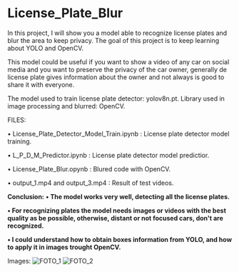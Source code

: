 # License_Plate_Blur

In this project, I will show you a model able to recognize license plates and blur the area to keep privacy. The goal of this project is to keep learning about YOLO and OpenCV. 

This model could be useful if you want to show a video of any car on social media and you want to preserve the privacy of the car owner, generally de license plate gives information about the owner and not always is good to share it with everyone. 

The model used to train license plate detector: yolov8n.pt.
Library used in image processing and blurred: OpenCV.

FILES:

•  License_Plate_Detector_Model_Train.ipynb : License plate detector model training.

•  L_P_D_M_Predictor.ipynb : License plate detector model predictior.

•  License_Plate_Blur.opynb : Blured code with OpenCV. 

•  output_1.mp4 and output_3.mp4 : Result of test videos. 


**Conclusion:**
**•  The model works very well, detecting all the license plates.**

**•  For recognizing plates the model needs images or videos with the best quality as be possible, otherwise, distant or not focused cars, don't are recognized.**

**•  I could understand how to obtain boxes information from YOLO, and how to apply it in images trought OpenCV.**


Images:
![FOTO_1](https://github.com/Santi-H-98/License_Plate_Blur/assets/147663147/181b65a1-4600-40cc-a438-6fb73a688c28)
![FOTO_2](https://github.com/Santi-H-98/License_Plate_Blur/assets/147663147/fc977b1d-563b-4a32-b8b0-bd2c1fbfec69)
